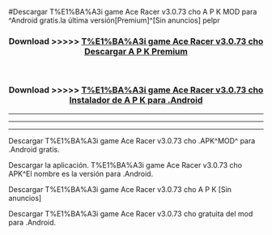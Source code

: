 #Descargar T%E1%BA%A3i game Ace Racer v3.0.73 cho  A P K MOD para ^Android gratis.la última versión[Premium]^[Sin anuncios] pelpr



<div align="center">
<h3>Download >>>>> <a href="https://es-web.web.app/?es= T%E1%BA%A3i game Ace Racer v3.0.73 cho ">T%E1%BA%A3i game Ace Racer v3.0.73 cho  Descargar A P K Premium</a></h3><br>

<h3>Download >>>>> <a href="https://es-web.web.app/?es= T%E1%BA%A3i game Ace Racer v3.0.73 cho ">T%E1%BA%A3i game Ace Racer v3.0.73 cho  Instalador de A P K para .Android</a></h3>
</div>


----------------------------------------------------------

----------------------------------------------------------

----------------------------------------------------------

Descargar T%E1%BA%A3i game Ace Racer v3.0.73 cho  .APK^MOD^ para .Android gratis.

Descargar la aplicación. T%E1%BA%A3i game Ace Racer v3.0.73 cho  APK^El nombre es la versión para .Android.

Descargar T%E1%BA%A3i game Ace Racer v3.0.73 cho  A P K [Sin anuncios]

Descargar T%E1%BA%A3i game Ace Racer v3.0.73 cho  gratuita del mod para .Android.